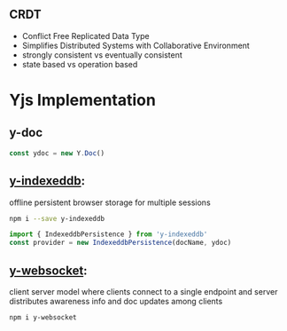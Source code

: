 ## CRDT
- Conflict Free Replicated Data Type
- Simplifies Distributed Systems with Collaborative Environment
- strongly consistent vs eventually consistent
- state based vs operation based


# Yjs Implementation

## y-doc

```javascript
const ydoc = new Y.Doc()
```

## [y-indexeddb](https://github.com/yjs/y-indexeddb):
offline persistent browser storage for multiple sessions

```bash
npm i --save y-indexeddb
```

```javascript
import { IndexeddbPersistence } from 'y-indexeddb'
const provider = new IndexeddbPersistence(docName, ydoc)
```

## [y-websocket](https://github.com/yjs/y-websocket):
client server model where clients connect to a single endpoint and server distributes awareness info and doc updates among clients

```bash
npm i y-websocket
```
